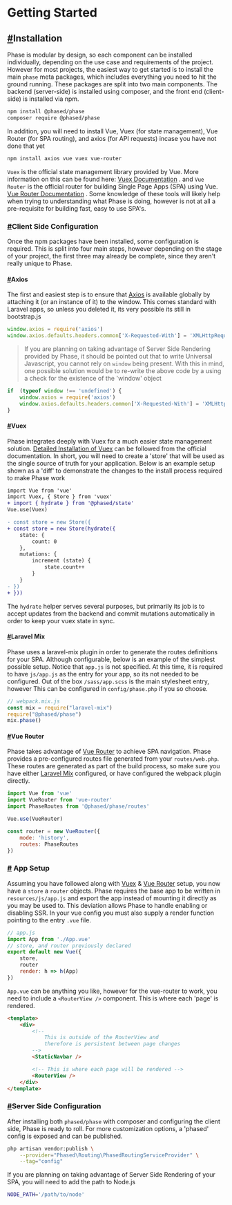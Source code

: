 # Getting Started

## [#](#installation)Installation

Phase is modular by design, so each component can be installed individually, depending on the use case and requirements of the project. However for most projects, the easiest way to get started is to install the main `phase` meta packages, which includes everything you need to hit the ground running. These packages are split into two main components. The backend (server-side) is installed using composer, and the front end (client-side) is installed via npm.

```bash
npm install @phased/phase
composer require @phased/phase
```

In addition, you will need to install Vue, Vuex (for state management), Vue Router (for SPA routing), and axios (for API requests) incase you have not done that yet

```bash
npm install axios vue vuex vue-router
```

`Vuex` is the official state management library provided by Vue. More information on this can be found here: [Vuex Documentation](https://vuex.vuejs.org/) . and `Vue Router` is the official router for building Single Page Apps (SPA) using Vue. [Vue Router Documentation](https://router.vuejs.org/) . Some knowledge of these tools will likely help when trying to understanding what Phase is doing, however is not at all a pre-requisite for building fast, easy to use SPA's.

### [#](#client-side-configuration)Client Side Configuration

Once the npm packages have been installed, some configuration is required. This is split into four main steps, however depending on the stage of your project, the first three may already be complete, since they aren't really unique to Phase.

#### [#](#axios)Axios

The first and easiest step is to ensure that [Axios](https://github.com/axios/axios) is available globally by attaching it (or an instance of it) to the window. This comes standard with Laravel apps, so unless you deleted it, its very possible its still in bootstrap.js
```js
window.axios = require('axios')
window.axios.defaults.headers.common['X-Requested-With'] = 'XMLHttpRequest'
```

> If you are planning on taking advantage of Server Side Rendering provided by Phase, it should be pointed out that to write Universal Javascript, you cannot rely on `window` being present. With this in mind, one possible solution would be to re-write the above code by a using a check for the existence of the 'window' object

```js
if  (typeof window !== 'undefined') {
    window.axios = require('axios')
    window.axios.defaults.headers.common['X-Requested-With'] = 'XMLHttpRequest'
}
```

#### [#](#vuex)Vuex

Phase integrates deeply with Vuex for a much easier state management solution. [Detailed Installation of Vuex](https://vuex.vuejs.org/) can be followed from the official documentation. In short, you will need to create a 'store' that will be used as the single source of truth for your application. Below is an example setup shown as a 'diff' to demonstrate the changes to the install process required to make Phase work
```diff
import Vue from 'vue'
import Vuex, { Store } from 'vuex'
+ import { hydrate } from '@phased/state'
Vue.use(Vuex)

- const store = new Store({
+ const store = new Store(hydrate({
    state: {
        count: 0
    },
    mutations: {
        increment (state) {
            state.count++
        }
    }
- })
+ }))
```
The `hydrate` helper serves several purposes, but primarily its job is to accept updates from the backend and commit mutations automatically in order to keep your vuex state in sync.

#### [#](#laravel-mix)Laravel Mix

Phase uses a laravel-mix plugin in order to generate the routes definitions for your SPA. Although configurable, below is an example of the simplest possible setup. Notice that `app.js` is not specified. At this time, it is required to have `js/app.js` as the entry for your app, so its not needed to be configured. Out of the box `/sass/app.scss` is the main stylesheet entry, however This can be configured in `config/phase.php` if you so choose.

```js
// webpack.mix.js
const mix = require("laravel-mix")
require("@phased/phase")
mix.phase()
```

#### [#](#vue-router)Vue Router

Phase takes advantage of [Vue Router](https://router.vuejs.org/) to achieve SPA navigation. Phase provides a pre-configured routes file generated from your `routes/web.php`. These routes are generated as part of the build process, so make sure you have either [Laravel Mix](#laravel-mix) configured, or have configured the webpack plugin directly.
```js
import Vue from 'vue'
import VueRouter from 'vue-router'
import PhaseRoutes from '@phased/phase/routes'

Vue.use(VueRouter)

const router = new VueRouter({
    mode: 'history',
    routes: PhaseRoutes
})
```

### [#](#app-setup) App Setup
Assuming you have followed along with [Vuex](#vuex) & [Vue Router](#vue-router) setup, you now have a `store` a `router` objects. Phase requires the base app to be written in `resources/js/app.js` and export the app instead of mounting it directly as you may be used to. This deviation allows Phase to handle enabling or disabling SSR. In your vue config you must also supply a render function pointing to the entry `.vue` file.
```js
// app.js
import App from './App.vue'
// store, and router previously declared
export default new Vue({
    store,
    router
    render: h => h(App)
})
```
`App.vue` can be anything you like, however for the vue-router to work, you need to include a `<RouterView />` component. This is where each 'page' is rendered.
```html
<template>
    <div>
        <!--
            This is outside of the RouterView and
            therefore is persistent between page changes
        -->
        <StaticNavbar />

        <!-- This is where each page will be rendered -->
        <RouterView />
    </div>
</template>
```

### [#](#server-side-configuration)Server Side Configuration

After installing both `phased/phase` with composer and configuring the client side, Phase is ready to roll. For more customization options, a 'phased' config is exposed and can be published.
```bash
php artisan vendor:publish \
    --provider="Phased\Routing\PhasedRoutingServiceProvider" \
    --tag="config"
```
If you are planning on taking advantage of Server Side Rendering of your SPA, you will need to add the path to Node.js
```bash
NODE_PATH='/path/to/node'
```
